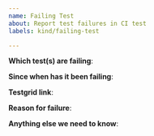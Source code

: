 ```yaml
---
name: Failing Test
about: Report test failures in CI test
labels: kind/failing-test

---
```


<!-- Please only use this template for submitting reports about failing tests in CI test -->

**Which test(s) are failing**:

**Since when has it been failing**:

**Testgrid link**:

**Reason for failure**:

**Anything else we need to know**: